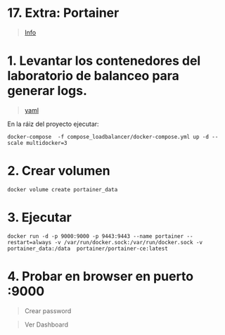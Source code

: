 # 17. Extra: Portainer <!-- omit in TOC -->
> [Info](https://www.portainer.io/)

# 1. Levantar los contenedores del laboratorio de balanceo para generar logs.
> [yaml](./compose_loadbalancer/docker-compose.yml)

En la ráiz del proyecto ejecutar:
```
docker-compose  -f compose_loadbalancer/docker-compose.yml up -d --scale multidocker=3
```

# 2. Crear volumen
```vim
docker volume create portainer_data
```

# 3. Ejecutar
```vim
docker run -d -p 9000:9000 -p 9443:9443 --name portainer --restart=always -v /var/run/docker.sock:/var/run/docker.sock -v portainer_data:/data  portainer/portainer-ce:latest

```

# 4. Probar en browser en puerto :9000

> Crear password

> Ver Dashboard

